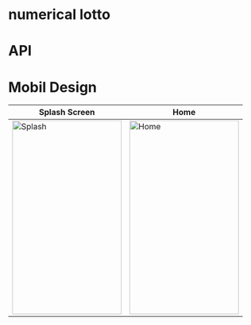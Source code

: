 # numerical lotto

# API

# Mobil Design

Splash Screen | Home
------------ | -------------
<img src="" alt="Splash" width="220" height="391"> | <img src="" alt="Home" width="220" height="391">
